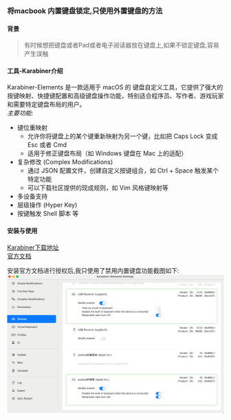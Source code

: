 ### 将macbook 内置键盘锁定,只使用外置键盘的方法

#### 背景
> 有时候想把键盘或者Pad或者电子阅读器放在键盘上,如果不锁定键盘,容易产生误触
>

#### 工具-**Karabiner**介绍
  Karabiner-Elements 是一款适用于 macOS 的 键盘自定义工具，它提供了强大的按键映射、快捷键配置和高级键盘操作功能，特别适合程序员、写作者、游戏玩家和需要特定键盘布局的用户。  
*主要功能*:
* 键位重映射 
  - 允许你将键盘上的某个键重新映射为另一个键，比如把 Caps Lock 变成 Esc 或者 Cmd
  - 适用于修正键盘布局（如 Windows 键盘在 Mac 上的适配）
* 复杂修改 (Complex Modifications)
  - 通过 JSON 配置文件，创建自定义按键组合，如 Ctrl + Space 触发某个特定功能
  - 可以下载社区提供的现成规则，如 Vim 风格键映射等
* 多设备支持  
* 层级操作 (Hyper Key)  
* 按键触发 Shell 脚本 等

#### 安装与使用  
[Karabiner下载地址](https://github.com/pqrs-org/Karabiner-Elements/releases)  
[官方文档](https://karabiner-elements.pqrs.org/docs/manual/configuration/configure-devices/)

安装官方文档进行授权后,我只使用了禁用内置键盘功能截图如下:  
![images](images/macbook-01.png)
